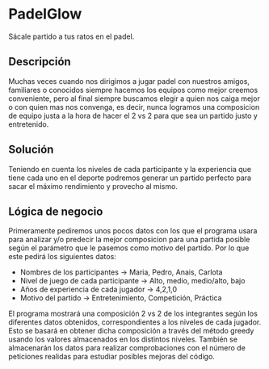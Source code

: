 # PadelGlow

Sácale partido a tus ratos en el padel.

## Descripción

Muchas veces cuando nos dirigimos a jugar padel con nuestros amigos, familiares o conocidos siempre hacemos los equipos como mejor creemos conveniente, pero al final siempre buscamos elegir a quien nos caiga mejor o con quien mas nos convenga, es decir, nunca logramos una composicion de equipo justa a la hora de hacer el 2 vs 2 para que sea un partido justo y entretenido.

## Solución

Teniendo en cuenta los niveles de cada participante y la experiencia que tiene cada uno en el deporte podremos generar un partido perfecto para sacar el máximo rendimiento y provecho al mismo.

## Lógica de negocio

Primeramente pediremos unos pocos datos con los que el programa usara para analizar y/o predecir la mejor composicion para una partida posible según el parámetro que le pasemos como motivo del partido.
Por lo que este pedirá los siguientes datos:

- Nombres de los participantes -> Maria, Pedro, Anais, Carlota
- Nivel de juego de cada participante -> Alto, medio, medio/alto, bajo
- Años de experiencia de cada jugador -> 4,2,1,0
- Motivo del partido -> Entretenimiento, Competición, Práctica

El programa mostrará una composición 2 vs 2 de los integrantes según los diferentes datos obtenidos, correspondientes a los niveles de cada jugador.
Esto se basará en obtener dicha composición a través del método greedy usando los valores almacenados en los distintos niveles. También se almacenarán los datos para realizar comprobaciones con el número de peticiones realidas para estudiar posibles mejoras del código.

